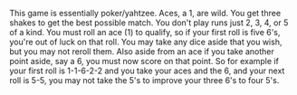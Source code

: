 This game is essentially poker/yahtzee. Aces, a 1, are wild. You get three shakes to get the best possible match. You don't play runs just 2, 3, 4, or 5 of a kind. You must roll an ace (1) to qualify, so if your first roll is five 6's, you're out of luck on that roll. You may take any dice aside that you wish, but you may not reroll them. Also aside from an ace if you take another point aside, say a 6, you must now score on that point. So for example if your first roll is 1-1-6-2-2 and you take your aces and the 6, and your next roll is 5-5, you may not take the 5's to improve your three 6's to four 5's.